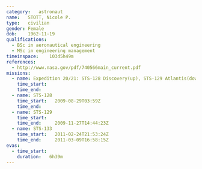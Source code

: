 ```yaml
---
category:	astronaut
name:	STOTT, Nicole P.
type:	civilian
gender:	Female
dob:	1962-11-19
qualifications:
  - BSc in aeronautical engineering
  - MSc in engineering management
timeinspace:	103d5h49m
references:
  - http://www.nasa.gov/pdf/740566main_current.pdf
missions:
  - name: Expedition 20/21: STS-128 Discovery(up), STS-129 Atlantis(down)
    time_start:   
    time_end:     
  - name: STS-128
    time_start:   2009-08-29T03:59Z
    time_end:     
  - name: STS-129
    time_start:   
    time_end:     2009-11-27T14:44:23Z
  - name: STS-133
    time_start:   2011-02-24T21:53:24Z
    time_end:     2011-03-09T16:58:15Z
evas:
  - time_start: 
    duration:   6h39m
---
```

